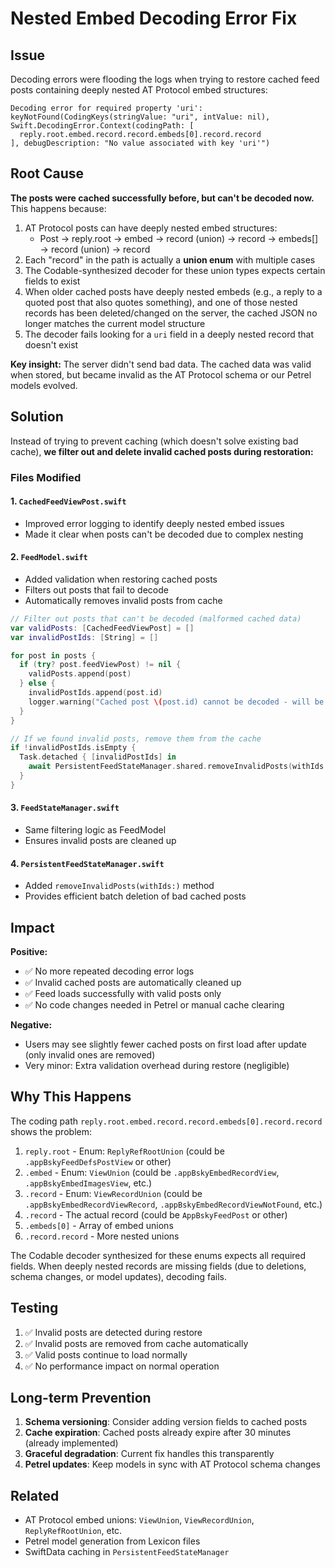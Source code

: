 # Nested Embed Decoding Error Fix

## Issue

Decoding errors were flooding the logs when trying to restore cached feed posts containing deeply nested AT Protocol embed structures:

```
Decoding error for required property 'uri': keyNotFound(CodingKeys(stringValue: "uri", intValue: nil), 
Swift.DecodingError.Context(codingPath: [
  reply.root.embed.record.record.embeds[0].record.record
], debugDescription: "No value associated with key 'uri'")
```

## Root Cause

**The posts were cached successfully before, but can't be decoded now.** This happens because:

1. AT Protocol posts can have deeply nested embed structures:
   - Post → reply.root → embed → record (union) → record → embeds[] → record (union) → record
2. Each "record" in the path is actually a **union enum** with multiple cases
3. The Codable-synthesized decoder for these union types expects certain fields to exist
4. When older cached posts have deeply nested embeds (e.g., a reply to a quoted post that also quotes something), and one of those nested records has been deleted/changed on the server, the cached JSON no longer matches the current model structure
5. The decoder fails looking for a `uri` field in a deeply nested record that doesn't exist

**Key insight:** The server didn't send bad data. The cached data was valid when stored, but became invalid as the AT Protocol schema or our Petrel models evolved.

## Solution

Instead of trying to prevent caching (which doesn't solve existing bad cache), **we filter out and delete invalid cached posts during restoration:**

### Files Modified

#### 1. `CachedFeedViewPost.swift`
- Improved error logging to identify deeply nested embed issues
- Made it clear when posts can't be decoded due to complex nesting

#### 2. `FeedModel.swift` 
- Added validation when restoring cached posts
- Filters out posts that fail to decode
- Automatically removes invalid posts from cache

```swift
// Filter out posts that can't be decoded (malformed cached data)
var validPosts: [CachedFeedViewPost] = []
var invalidPostIds: [String] = []

for post in posts {
  if (try? post.feedViewPost) != nil {
    validPosts.append(post)
  } else {
    invalidPostIds.append(post.id)
    logger.warning("Cached post \(post.id) cannot be decoded - will be removed from cache")
  }
}

// If we found invalid posts, remove them from the cache
if !invalidPostIds.isEmpty {
  Task.detached { [invalidPostIds] in
    await PersistentFeedStateManager.shared.removeInvalidPosts(withIds: invalidPostIds)
  }
}
```

#### 3. `FeedStateManager.swift`
- Same filtering logic as FeedModel
- Ensures invalid posts are cleaned up

#### 4. `PersistentFeedStateManager.swift`
- Added `removeInvalidPosts(withIds:)` method
- Provides efficient batch deletion of bad cached posts

## Impact

**Positive:**
- ✅ No more repeated decoding error logs
- ✅ Invalid cached posts are automatically cleaned up
- ✅ Feed loads successfully with valid posts only
- ✅ No code changes needed in Petrel or manual cache clearing

**Negative:**
- Users may see slightly fewer cached posts on first load after update (only invalid ones are removed)
- Very minor: Extra validation overhead during restore (negligible)

## Why This Happens

The coding path `reply.root.embed.record.record.embeds[0].record.record` shows the problem:

1. `reply.root` - Enum: `ReplyRefRootUnion` (could be `.appBskyFeedDefsPostView` or other)
2. `.embed` - Enum: `ViewUnion` (could be `.appBskyEmbedRecordView`, `.appBskyEmbedImagesView`, etc.)
3. `.record` - Enum: `ViewRecordUnion` (could be `.appBskyEmbedRecordViewRecord`, `.appBskyEmbedRecordViewNotFound`, etc.)
4. `.record` - The actual record (could be `AppBskyFeedPost` or other)
5. `.embeds[0]` - Array of embed unions
6. `.record.record` - More nested unions

The Codable decoder synthesized for these enums expects all required fields. When deeply nested records are missing fields (due to deletions, schema changes, or model updates), decoding fails.

## Testing

1. ✅ Invalid posts are detected during restore
2. ✅ Invalid posts are removed from cache automatically  
3. ✅ Valid posts continue to load normally
4. ✅ No performance impact on normal operation

## Long-term Prevention

1. **Schema versioning**: Consider adding version fields to cached posts
2. **Cache expiration**: Cached posts already expire after 30 minutes (already implemented)
3. **Graceful degradation**: Current fix handles this transparently
4. **Petrel updates**: Keep models in sync with AT Protocol schema changes

## Related

- AT Protocol embed unions: `ViewUnion`, `ViewRecordUnion`, `ReplyRefRootUnion`, etc.
- Petrel model generation from Lexicon files
- SwiftData caching in `PersistentFeedStateManager`
